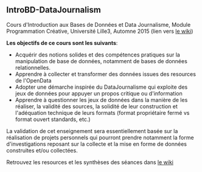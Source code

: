 ## IntroBD-DataJournalism

Cours d'Introduction aux Bases de Données et Data Journalisme, Module Programmation Créative, 
Université Lille3, Automne 2015 (lien vers [le wiki](https://github.com/freddylimpens/IntroBD-DataJournalism/wiki))

**Les objectifs de ce cours sont les suivants**:  
* Acquérir des notions solides et des compétences pratiques sur la manipulation de base de données, notamment de bases de données relationnelles.
* Apprendre à collecter et transformer des données issues des resources de l'OpenData
* Adopter une démarche inspirée du DataJournalisme qui exploite des jeux de données pour appuyer un propos critique ou d'information 
* Apprendre à questionner les jeux de données dans la manière de les réaliser, la validité des sources, la solidité de leur construction et l'adéquation technique de leurs formats (format propriétaire fermé vs format ouvert standards, etc.)

La validation de cet enseignement sera essentiellement basée sur la réalisation de projets personnels qui pourront prendre notamment la forme d'investigations reposant sur la collecte et la mise en forme de données construites et/ou collectées.

Retrouvez les resources et les synthèses des séances dans [le wiki](https://github.com/freddylimpens/IntroBD-DataJournalism/wiki)
